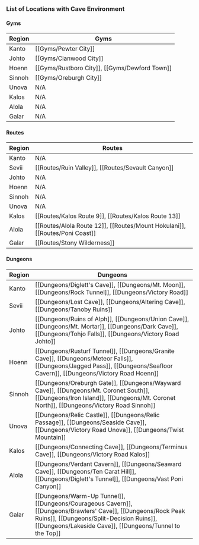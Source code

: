 ### List of Locations with Cave Environment
#### Gyms
|Region|Gyms|
|---|---|
|Kanto|[[Gyms/Pewter City]]
|Johto|[[Gyms/Cianwood City]]
|Hoenn|[[Gyms/Rustboro City]], [[Gyms/Dewford Town]]
|Sinnoh|[[Gyms/Oreburgh City]]
|Unova|N/A
|Kalos|N/A
|Alola|N/A
|Galar|N/A

#### Routes
|Region|Routes|
|---|---|
|Kanto|N/A
|Sevii|[[Routes/Ruin Valley]], [[Routes/Sevault Canyon]]
|Johto|N/A
|Hoenn|N/A
|Sinnoh|N/A
|Unova|N/A
|Kalos|[[Routes/Kalos Route 9]], [[Routes/Kalos Route 13]]
|Alola|[[Routes/Alola Route 12]], [[Routes/Mount Hokulani]], [[Routes/Poni Coast]]
|Galar|[[Routes/Stony Wilderness]]

#### Dungeons
|Region|Dungeons|
|---|---|
|Kanto|[[Dungeons/Diglett's Cave]], [[Dungeons/Mt. Moon]], [[Dungeons/Rock Tunnel]], [[Dungeons/Victory Road]]
|Sevii|[[Dungeons/Lost Cave]], [[Dungeons/Altering Cave]], [[Dungeons/Tanoby Ruins]]
|Johto|[[Dungeons/Ruins of Alph]], [[Dungeons/Union Cave]], [[Dungeons/Mt. Mortar]], [[Dungeons/Dark Cave]], [[Dungeons/Tohjo Falls]], [[Dungeons/Victory Road Johto]]
|Hoenn|[[Dungeons/Rusturf Tunnel]], [[Dungeons/Granite Cave]], [[Dungeons/Meteor Falls]], [[Dungeons/Jagged Pass]], [[Dungeons/Seafloor Cavern]], [[Dungeons/Victory Road Hoenn]]
|Sinnoh|[[Dungeons/Oreburgh Gate]], [[Dungeons/Wayward Cave]], [[Dungeons/Mt. Coronet South]], [[Dungeons/Iron Island]], [[Dungeons/Mt. Coronet North]], [[Dungeons/Victory Road Sinnoh]]
|Unova|[[Dungeons/Relic Castle]], [[Dungeons/Relic Passage]], [[Dungeons/Seaside Cave]], [[Dungeons/Victory Road Unova]], [[Dungeons/Twist Mountain]]
|Kalos|[[Dungeons/Connecting Cave]], [[Dungeons/Terminus Cave]], [[Dungeons/Victory Road Kalos]]
|Alola|[[Dungeons/Verdant Cavern]], [[Dungeons/Seaward Cave]], [[Dungeons/Ten Carat Hill]], [[Dungeons/Diglett's Tunnel]], [[Dungeons/Vast Poni Canyon]]
|Galar|[[Dungeons/Warm-Up Tunnel]], [[Dungeons/Courageous Cavern]], [[Dungeons/Brawlers' Cave]], [[Dungeons/Rock Peak Ruins]], [[Dungeons/Split-Decision Ruins]], [[Dungeons/Lakeside Cave]], [[Dungeons/Tunnel to the Top]]